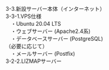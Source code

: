 3-3.新設サーバー本体（インターネット）  
3-3-1.VPS仕様  
　・Ubuntu 20.04 LTS  
　・ウェブサーバー (Apache2.4系)  
　・データベースサーバー (PostgreSQL)  
 （必要に応じて）  
　・メールサーバー (Postfix)  
3-2-2.LIZMAPサーバー  
